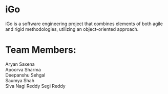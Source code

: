# iGo
iGo is a software engineering project that combines elements of both agile and rigid methodologies, utilizing an object-oriented approach.

# Team Members:

Aryan Saxena <br>
Apoorva Sharma <br>
Deepanshu Sehgal <br>
Saumya Shah <br>
Siva Nagi Reddy	Segi Reddy <br>

